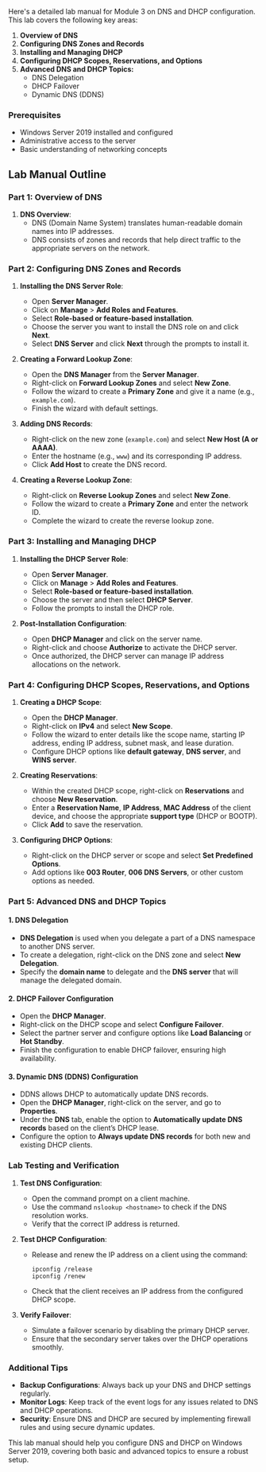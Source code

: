 Here's a detailed lab manual for Module 3 on DNS and DHCP configuration. This lab covers the following key areas:

1. **Overview of DNS**
2. **Configuring DNS Zones and Records**
3. **Installing and Managing DHCP**
4. **Configuring DHCP Scopes, Reservations, and Options**
5. **Advanced DNS and DHCP Topics:**
   - DNS Delegation
   - DHCP Failover
   - Dynamic DNS (DDNS)

### Prerequisites
- Windows Server 2019 installed and configured
- Administrative access to the server
- Basic understanding of networking concepts

## Lab Manual Outline

### Part 1: Overview of DNS

1. **DNS Overview**:
   - DNS (Domain Name System) translates human-readable domain names into IP addresses.
   - DNS consists of zones and records that help direct traffic to the appropriate servers on the network.

### Part 2: Configuring DNS Zones and Records

1. **Installing the DNS Server Role**:
   - Open **Server Manager**.
   - Click on **Manage** > **Add Roles and Features**.
   - Select **Role-based or feature-based installation**.
   - Choose the server you want to install the DNS role on and click **Next**.
   - Select **DNS Server** and click **Next** through the prompts to install it.

2. **Creating a Forward Lookup Zone**:
   - Open the **DNS Manager** from the **Server Manager**.
   - Right-click on **Forward Lookup Zones** and select **New Zone**.
   - Follow the wizard to create a **Primary Zone** and give it a name (e.g., `example.com`).
   - Finish the wizard with default settings.

3. **Adding DNS Records**:
   - Right-click on the new zone (`example.com`) and select **New Host (A or AAAA)**.
   - Enter the hostname (e.g., `www`) and its corresponding IP address.
   - Click **Add Host** to create the DNS record.

4. **Creating a Reverse Lookup Zone**:
   - Right-click on **Reverse Lookup Zones** and select **New Zone**.
   - Follow the wizard to create a **Primary Zone** and enter the network ID.
   - Complete the wizard to create the reverse lookup zone.

### Part 3: Installing and Managing DHCP

1. **Installing the DHCP Server Role**:
   - Open **Server Manager**.
   - Click on **Manage** > **Add Roles and Features**.
   - Select **Role-based or feature-based installation**.
   - Choose the server and then select **DHCP Server**.
   - Follow the prompts to install the DHCP role.

2. **Post-Installation Configuration**:
   - Open **DHCP Manager** and click on the server name.
   - Right-click and choose **Authorize** to activate the DHCP server.
   - Once authorized, the DHCP server can manage IP address allocations on the network.

### Part 4: Configuring DHCP Scopes, Reservations, and Options

1. **Creating a DHCP Scope**:
   - Open the **DHCP Manager**.
   - Right-click on **IPv4** and select **New Scope**.
   - Follow the wizard to enter details like the scope name, starting IP address, ending IP address, subnet mask, and lease duration.
   - Configure DHCP options like **default gateway**, **DNS server**, and **WINS server**.

2. **Creating Reservations**:
   - Within the created DHCP scope, right-click on **Reservations** and choose **New Reservation**.
   - Enter a **Reservation Name**, **IP Address**, **MAC Address** of the client device, and choose the appropriate **support type** (DHCP or BOOTP).
   - Click **Add** to save the reservation.

3. **Configuring DHCP Options**:
   - Right-click on the DHCP server or scope and select **Set Predefined Options**.
   - Add options like **003 Router**, **006 DNS Servers**, or other custom options as needed.

### Part 5: Advanced DNS and DHCP Topics

#### 1. **DNS Delegation**
   - **DNS Delegation** is used when you delegate a part of a DNS namespace to another DNS server.
   - To create a delegation, right-click on the DNS zone and select **New Delegation**.
   - Specify the **domain name** to delegate and the **DNS server** that will manage the delegated domain.

#### 2. **DHCP Failover Configuration**
   - Open the **DHCP Manager**.
   - Right-click on the DHCP scope and select **Configure Failover**.
   - Select the partner server and configure options like **Load Balancing** or **Hot Standby**.
   - Finish the configuration to enable DHCP failover, ensuring high availability.

#### 3. **Dynamic DNS (DDNS) Configuration**
   - DDNS allows DHCP to automatically update DNS records.
   - Open the **DHCP Manager**, right-click on the server, and go to **Properties**.
   - Under the **DNS** tab, enable the option to **Automatically update DNS records** based on the client’s DHCP lease.
   - Configure the option to **Always update DNS records** for both new and existing DHCP clients.

### Lab Testing and Verification

1. **Test DNS Configuration**:
   - Open the command prompt on a client machine.
   - Use the command `nslookup <hostname>` to check if the DNS resolution works.
   - Verify that the correct IP address is returned.

2. **Test DHCP Configuration**:
   - Release and renew the IP address on a client using the command:
     ```
     ipconfig /release
     ipconfig /renew
     ```
   - Check that the client receives an IP address from the configured DHCP scope.

3. **Verify Failover**:
   - Simulate a failover scenario by disabling the primary DHCP server.
   - Ensure that the secondary server takes over the DHCP operations smoothly.

### Additional Tips
- **Backup Configurations**: Always back up your DNS and DHCP settings regularly.
- **Monitor Logs**: Keep track of the event logs for any issues related to DNS and DHCP operations.
- **Security**: Ensure DNS and DHCP are secured by implementing firewall rules and using secure dynamic updates.

This lab manual should help you configure DNS and DHCP on Windows Server 2019, covering both basic and advanced topics to ensure a robust setup.